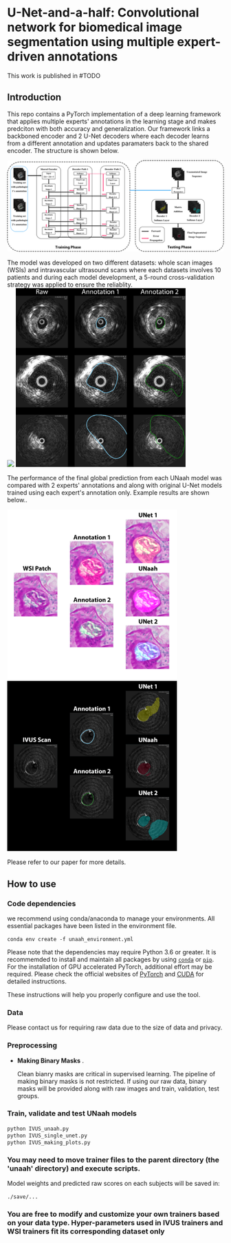 # U-Net-and-a-half: Convolutional network for biomedical image segmentation using multiple expert-driven annotations
This work is published in #TODO

## Introduction

This repo contains a PyTorch implementation of a deep learning framework that applies multiple experts' annotations in the learning stage and makes predciton with both accuracy and generalization. Our framework links a backboned encoder and 2 U-Net decoders where each decoder learns from a different annotation and updates paramaters back to the shared encoder. The structure is shown below. 

<img src="plots/fig3.png" width="600"/> 

The model was developed on two different datasets: whole scan images (WSIs) and intravascular ultrasound scans where each datasets involves 10 patients and during each model development, a 5-round cross-validation strategy was applied to ensure the reliablity.  
<img src="plots/glom1.png" width="600"/> 
<img src="plots/IVUS_dataset.jpg" width="395"/>

The performance of the final global prediction from each UNaah model was compared with 2 experts' annotations and along with original U-Net models trained using each expert's annotation only. Example results are shown below..

<img src="plots/WSI_unaah5.jpg" width="395"/>
<img src="plots/IVUS_result3.jpg" width="395"/>

Please refer to our paper for more details. 

## How to use

### Code dependencies
we recommend using conda/anaconda to manage your environments. All essential packages have been listed in the environment file.
```
conda env create -f unaah_environment.yml
```
Please note that the dependencies may require Python 3.6 or greater. It is recommemded to install and maintain all packages by using [`conda`](https://www.anaconda.com/) or [`pip`](https://pypi.org/project/pip/). For the installation of GPU accelerated PyTorch, additional effort may be required. Please check the official websites of [PyTorch](https://pytorch.org/get-started/locally/) and [CUDA](https://developer.nvidia.com/cuda-downloads) for detailed instructions.

These instructions will help you properly configure and use the tool.

### Data
Please contact us for requiring raw data due to the size of data and privacy.

### Preprocessing
* **Making Binary Masks** . 

    Clean bianry masks are critical in supervised learning. The pipeline of making binary masks is not restricted. If using our raw data, binary masks will be provided along with raw images and train, validation, test groups.


### Train, validate and test UNaah models 

```
python IVUS_unaah.py
python IVUS_single_unet.py 
python IVUS_making_plots.py
```
### You may need to move trainer files to the parent directory (the 'unaah' directory) and execute scripts.

Model weights and predicted raw scores on each subjects will be saved in:

```
./save/...
```

### You are free to modify and customize your own trainers based on your data type. Hyper-parameters used in IVUS trainers and WSI trainers fit its corresponding dataset only
